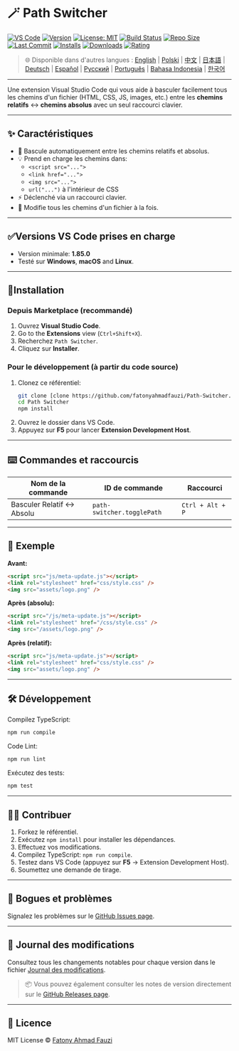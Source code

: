 # 🪄 Path Switcher

[![VS Code](https://img.shields.io/badge/VS%20Code-1.85.0+-blue.svg)](https://code.visualstudio.com/)
[![Version](https://img.shields.io/github/v/release/fatonyahmadfauzi/Path-Switcher?color=blue.svg)](https://github.com/fatonyahmadfauzi/Path-Switcher/releases)
[![License: MIT](https://img.shields.io/github/license/fatonyahmadfauzi/Path-Switcher?color=green.svg)](../../LICENSE)
[![Build Status](https://github.com/fatonyahmadfauzi/Path-Switcher/actions/workflows/main.yml/badge.svg)](https://github.com/fatonyahmadfauzi/Path-Switcher/actions)
[![Repo Size](https://img.shields.io/github/repo-size/fatonyahmadfauzi/Path-Switcher?color=yellow.svg)](https://github.com/fatonyahmadfauzi/Path-Switcher)
[![Last Commit](https://img.shields.io/github/last-commit/fatonyahmadfauzi/Path-Switcher?color=brightgreen.svg)](https://github.com/fatonyahmadfauzi/Path-Switcher/commits/main)
[![Installs](https://vsmarketplacebadges.dev/installs-short/fatonyahmadfauzi.path-switcher.svg)](https://marketplace.visualstudio.com/items?itemName=fatonyahmadfauzi.path-switcher)
[![Downloads](https://vsmarketplacebadges.dev/downloads-short/fatonyahmadfauzi.path-switcher.svg)](https://marketplace.visualstudio.com/items?itemName=fatonyahmadfauzi.path-switcher)
[![Rating](https://vsmarketplacebadges.dev/rating-short/fatonyahmadfauzi.path-switcher.svg)](https://marketplace.visualstudio.com/items?itemName=fatonyahmadfauzi.path-switcher)

> 🌐 Disponible dans d'autres langues : [English](../../README.md) | [Polski](README-PL.md) | [中文](README-ZH.md) | [日本語](README-JP.md) | [Deutsch](README-DE.md) | [Español](README-ES.md) | [Русский](README-RU.md) | [Português](README-PT.md) | [Bahasa Indonesia](README-ID.md) | [한국어](README-KR.md)

---

Une extension Visual Studio Code qui vous aide à basculer facilement tous les chemins d'un fichier (HTML, CSS, JS, images, etc.) entre les **chemins relatifs** ↔️ **chemins absolus** avec un seul raccourci clavier.

---

## ✨ Caractéristiques

- 🔁 Bascule automatiquement entre les chemins relatifs et absolus.
- 💡 Prend en charge les chemins dans:
  - `<script src="...">`
  - `<link href="...">`
  - `<img src="...">`
  - `url("...")` à l'intérieur de CSS
- ⚡ Déclenché via un raccourci clavier.
- 🧭 Modifie tous les chemins d'un fichier à la fois.

---

## ✅Versions VS Code prises en charge

- Version minimale: **1.85.0**
- Testé sur **Windows**, **macOS** and **Linux**.

---

## 🧩Installation

### Depuis Marketplace (recommandé)

1. Ouvrez **Visual Studio Code**.
2.  Go to the **Extensions** view (`Ctrl+Shift+X`).
3. Recherchez `Path Switcher`.
4. Cliquez sur **Installer**.

### Pour le développement (à partir du code source)

1. Clonez ce référentiel:
    ```bash
    git clone [clone https://github.com/fatonyahmadfauzi/Path-Switcher.git](https://github.com/fatonyahmadfauzi/Path-Switcher.git)
    cd Path Switcher
    npm install
    ```
2. Ouvrez le dossier dans VS Code.
3. Appuyez sur **F5** pour lancer **Extension Development Host**.

---

## ⌨️ Commandes et raccourcis

| Nom de la commande | ID de commande | Raccourci |
| --- | --- | --- |
| Basculer Relatif ↔️ Absolu | `path-switcher.togglePath` | `Ctrl + Alt + P` |

---

## 🧠 Exemple

**Avant:**

```html
<script src="js/meta-update.js"></script>
<link rel="stylesheet" href="css/style.css" />
<img src="assets/logo.png" />
```

**Après (absolu):**

```html
<script src="/js/meta-update.js"></script>
<link rel="stylesheet" href="/css/style.css" />
<img src="/assets/logo.png" />
```

**Après (relatif):**

```html
<script src="js/meta-update.js"></script>
<link rel="stylesheet" href="css/style.css" />
<img src="assets/logo.png" />
```

---

## 🛠️ Développement

Compilez TypeScript:

```bash
npm run compile
```

Code Lint:

```bash
npm run lint
```

Exécutez des tests:

```bash
npm test
```

---

## 🧑‍💻 Contribuer

1. Forkez le référentiel.
2. Exécutez `npm install` pour installer les dépendances.
3. Effectuez vos modifications.
4. Compilez TypeScript: `npm run compile`.
5. Testez dans VS Code (appuyez sur **F5** → Extension Development Host).
6. Soumettez une demande de tirage.

---

## 🐞 Bogues et problèmes

Signalez les problèmes sur le [GitHub Issues page](https://github.com/fatonyahmadfauzi/Path-Switcher/issues).

---

## 🧾 Journal des modifications

Consultez tous les changements notables pour chaque version dans le fichier [Journal des modifications](CHANGELOG-FR.md).

> 📦 Vous pouvez également consulter les notes de version directement sur le [GitHub Releases page](https://github.com/fatonyahmadfauzi/Path-Switcher/releases).

---

## 🧾 Licence

MIT License © [Fatony Ahmad Fauzi](../../LICENSE)